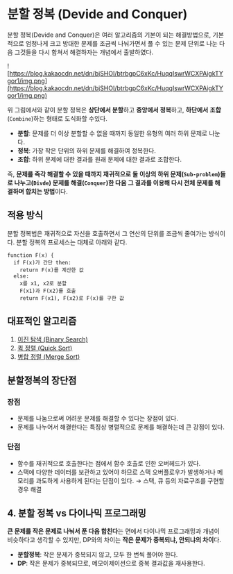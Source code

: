 # 분할 정복 (Devide and Conquer)

분할 정복(Devide and Conquer)은 여러 알고리즘의 기본이 되는 해결방법으로, 기본적으로 엄청나게 크고 방대한 문제를 조금씩 나눠가면서 풀 수 있는 문제 단위로 나눈 다음 그것들을 다시 합쳐서 해결하자는 개념에서 출발하였다.

![https://blog.kakaocdn.net/dn/bjSHOI/btrbgpC6xKc/HuqqIswrWCXPAigkTYgor1/img.png](https://blog.kakaocdn.net/dn/bjSHOI/btrbgpC6xKc/HuqqIswrWCXPAigkTYgor1/img.png)

위 그림에서와 같이 분할 정복은 **상단에서 분할**하고 **중앙에서 정복**하고, **하단에서** **조합**(`Combine`)하는 형태로 도식화할 수있다.

- **분할**: 문제를 더 이상 분할할 수 없을 때까지 동일한 유형의 여러 하위 문제로 나눈다.
- **정복**: 가장 작은 단위의 하위 문제를 해결하여 정복한다.
- **조합**: 하위 문제에 대한 결과를 원래 문제에 대한 결과로 조합한다.

즉, **문제를 즉각 해결할 수 있을 때까지 재귀적으로 둘 이상의 하위 문제(`Sub-problem`)들로 나누고(`Divde`) 문제를 해결(`Conquer`)한 다음 그 결과를 이용해 다시 전체 문제를 해결하며 합치는 방법**이다.

## 적용 방식

분할 정복법은 재귀적으로 자신을 호출하면서 그 연산의 단위를 조금씩 줄여가는 방식이다. 분할 정복의 프로세스는 대체로 아래와 같다.

```tsx
function F(x) {
  if F(x)가 간단 then:
    return F(x)를 계산한 값
  else:
    x를 x1, x2로 분할
    F(x1)과 F(x2)를 호출
    return F(x1), F(x2)로 F(x)를 구한 값
```

## 대표적인 알고리즘

1. [이진 탐색 (Binary Search)](../search/binary-search/)
2. [퀵 정렬 (Quick Sort)](../sorting/quick-sort/)
3. [병합 정렬 (Merge Sort)](../sorting/merge-sort/)

## 분할정복의 장단점

### 장점

- 문제를 나눔으로써 어려운 문제를 해결할 수 있다는 장점이 있다.
- 문제를 나누어서 해결한다는 특징상 병렬적으로 문제를 해결하는데 큰 강점이 있다.

### 단점

- 함수를 재귀적으로 호출한다는 점에서 함수 호출로 인한 오버헤드가 있다.
- 스택에 다양한 데이터를 보관하고 있어야 하므로 스택 오버플로우가 발생하거나 메모리를 과도하게 사용하게 된다는 단점이 있다. → 스택, 큐 등의 자료구조를 구현할 경우 해결

## 4. 분할 정복 vs 다이나믹 프로그래밍

**큰 문제를 작은 문제로 나눠서 푼 다음 합친다**는 면에서 다이나믹 프로그래밍과 개념이 비슷하다고 생각할 수 있지만, DP와의 차이는 **작은 문제가 중복되냐, 안되냐의 차이**다.

- **분할정복**: 작은 문제가 중복되지 않고, 모두 한 번씩 풀어야 한다.
- **DP**: 작은 문제가 중복되므로, 메모이제이션으로 중복 결과값을 재사용한다.
